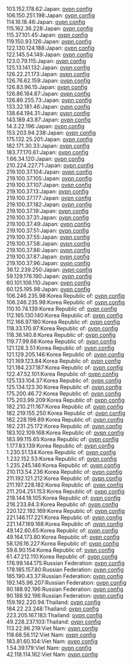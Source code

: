 103.152.178.62:Japan: [ovpn config](vpn/103_152_178_62.ovpn)  
106.150.251.198:Japan: [ovpn config](vpn/106_150_251_198.ovpn)  
114.16.18.46:Japan: [ovpn config](vpn/114_16_18_46.ovpn)  
115.162.36.228:Japan: [ovpn config](vpn/115_162_36_228.ovpn)  
115.37.101.45:Japan: [ovpn config](vpn/115_37_101_45.ovpn)  
119.150.93.126:Japan: [ovpn config](vpn/119_150_93_126.ovpn)  
122.130.124.188:Japan: [ovpn config](vpn/122_130_124_188.ovpn)  
122.145.54.149:Japan: [ovpn config](vpn/122_145_54_149.ovpn)  
123.0.79.115:Japan: [ovpn config](vpn/123_0_79_115.ovpn)  
125.13.141.132:Japan: [ovpn config](vpn/125_13_141_132.ovpn)  
126.22.21.173:Japan: [ovpn config](vpn/126_22_21_173.ovpn)  
126.76.62.159:Japan: [ovpn config](vpn/126_76_62_159.ovpn)  
126.83.96.15:Japan: [ovpn config](vpn/126_83_96_15.ovpn)  
126.86.184.87:Japan: [ovpn config](vpn/126_86_184_87.ovpn)  
126.89.255.73:Japan: [ovpn config](vpn/126_89_255_73.ovpn)  
133.32.181.46:Japan: [ovpn config](vpn/133_32_181_46.ovpn)  
138.64.194.31:Japan: [ovpn config](vpn/138_64_194_31.ovpn)  
143.189.43.87:Japan: [ovpn config](vpn/143_189_43_87.ovpn)  
14.3.22.196:Japan: [ovpn config](vpn/14_3_22_196.ovpn)  
153.203.94.238:Japan: [ovpn config](vpn/153_203_94_238.ovpn)  
175.132.25.201:Japan: [ovpn config](vpn/175_132_25_201.ovpn)  
182.171.30.33:Japan: [ovpn config](vpn/182_171_30_33.ovpn)  
183.77.170.61:Japan: [ovpn config](vpn/183_77_170_61.ovpn)  
1.66.34.120:Japan: [ovpn config](vpn/1_66_34_120.ovpn)  
210.224.227.71:Japan: [ovpn config](vpn/210_224_227_71.ovpn)  
219.100.37.104:Japan: [ovpn config](vpn/219_100_37_104.ovpn)  
219.100.37.105:Japan: [ovpn config](vpn/219_100_37_105.ovpn)  
219.100.37.107:Japan: [ovpn config](vpn/219_100_37_107.ovpn)  
219.100.37.13:Japan: [ovpn config](vpn/219_100_37_13.ovpn)  
219.100.37.177:Japan: [ovpn config](vpn/219_100_37_177.ovpn)  
219.100.37.182:Japan: [ovpn config](vpn/219_100_37_182.ovpn)  
219.100.37.19:Japan: [ovpn config](vpn/219_100_37_19.ovpn)  
219.100.37.31:Japan: [ovpn config](vpn/219_100_37_31.ovpn)  
219.100.37.49:Japan: [ovpn config](vpn/219_100_37_49.ovpn)  
219.100.37.51:Japan: [ovpn config](vpn/219_100_37_51.ovpn)  
219.100.37.55:Japan: [ovpn config](vpn/219_100_37_55.ovpn)  
219.100.37.58:Japan: [ovpn config](vpn/219_100_37_58.ovpn)  
219.100.37.86:Japan: [ovpn config](vpn/219_100_37_86.ovpn)  
219.100.37.87:Japan: [ovpn config](vpn/219_100_37_87.ovpn)  
219.100.37.96:Japan: [ovpn config](vpn/219_100_37_96.ovpn)  
36.12.239.250:Japan: [ovpn config](vpn/36_12_239_250.ovpn)  
59.129.176.190:Japan: [ovpn config](vpn/59_129_176_190.ovpn)  
60.101.106.110:Japan: [ovpn config](vpn/60_101_106_110.ovpn)  
60.125.195.98:Japan: [ovpn config](vpn/60_125_195_98.ovpn)  
106.246.235.98:Korea Republic of: [ovpn config](vpn/106_246_235_98.ovpn)  
106.246.235.98:Korea Republic of: [ovpn config](vpn/106_246_235_98.ovpn)  
110.10.74.139:Korea Republic of: [ovpn config](vpn/110_10_74_139.ovpn)  
112.165.130.140:Korea Republic of: [ovpn config](vpn/112_165_130_140.ovpn)  
112.166.97.180:Korea Republic of: [ovpn config](vpn/112_166_97_180.ovpn)  
118.33.170.97:Korea Republic of: [ovpn config](vpn/118_33_170_97.ovpn)  
118.36.140.8:Korea Republic of: [ovpn config](vpn/118_36_140_8.ovpn)  
119.77.99.66:Korea Republic of: [ovpn config](vpn/119_77_99_66.ovpn)  
121.128.3.51:Korea Republic of: [ovpn config](vpn/121_128_3_51.ovpn)  
121.129.205.146:Korea Republic of: [ovpn config](vpn/121_129_205_146.ovpn)  
121.169.123.84:Korea Republic of: [ovpn config](vpn/121_169_123_84.ovpn)  
121.184.237.187:Korea Republic of: [ovpn config](vpn/121_184_237_187.ovpn)  
122.47.52.101:Korea Republic of: [ovpn config](vpn/122_47_52_101.ovpn)  
125.133.104.37:Korea Republic of: [ovpn config](vpn/125_133_104_37.ovpn)  
125.134.123.30:Korea Republic of: [ovpn config](vpn/125_134_123_30.ovpn)  
175.200.46.72:Korea Republic of: [ovpn config](vpn/175_200_46_72.ovpn)  
175.203.99.209:Korea Republic of: [ovpn config](vpn/175_203_99_209.ovpn)  
182.210.211.167:Korea Republic of: [ovpn config](vpn/182_210_211_167.ovpn)  
182.219.155.250:Korea Republic of: [ovpn config](vpn/182_219_155_250.ovpn)  
182.228.199.89:Korea Republic of: [ovpn config](vpn/182_228_199_89.ovpn)  
182.231.25.172:Korea Republic of: [ovpn config](vpn/182_231_25_172.ovpn)  
183.102.109.168:Korea Republic of: [ovpn config](vpn/183_102_109_168.ovpn)  
183.99.115.65:Korea Republic of: [ovpn config](vpn/183_99_115_65.ovpn)  
1.177.83.139:Korea Republic of: [ovpn config](vpn/1_177_83_139.ovpn)  
1.230.51.134:Korea Republic of: [ovpn config](vpn/1_230_51_134.ovpn)  
1.232.152.53:Korea Republic of: [ovpn config](vpn/1_232_152_53.ovpn)  
1.235.245.146:Korea Republic of: [ovpn config](vpn/1_235_245_146.ovpn)  
210.113.54.236:Korea Republic of: [ovpn config](vpn/210_113_54_236.ovpn)  
211.192.121.212:Korea Republic of: [ovpn config](vpn/211_192_121_212.ovpn)  
211.197.228.182:Korea Republic of: [ovpn config](vpn/211_197_228_182.ovpn)  
211.204.251.153:Korea Republic of: [ovpn config](vpn/211_204_251_153.ovpn)  
218.144.18.105:Korea Republic of: [ovpn config](vpn/218_144_18_105.ovpn)  
218.233.84.3:Korea Republic of: [ovpn config](vpn/218_233_84_3.ovpn)  
220.122.192.169:Korea Republic of: [ovpn config](vpn/220_122_192_169.ovpn)  
221.146.117.221:Korea Republic of: [ovpn config](vpn/221_146_117_221.ovpn)  
221.147.169.168:Korea Republic of: [ovpn config](vpn/221_147_169_168.ovpn)  
49.142.60.65:Korea Republic of: [ovpn config](vpn/49_142_60_65.ovpn)  
49.164.173.80:Korea Republic of: [ovpn config](vpn/49_164_173_80.ovpn)  
58.126.16.227:Korea Republic of: [ovpn config](vpn/58_126_16_227.ovpn)  
59.6.90.154:Korea Republic of: [ovpn config](vpn/59_6_90_154.ovpn)  
61.47.212.110:Korea Republic of: [ovpn config](vpn/61_47_212_110.ovpn)  
176.99.144.175:Russian Federation: [ovpn config](vpn/176_99_144_175.ovpn)  
178.185.157.80:Russian Federation: [ovpn config](vpn/178_185_157_80.ovpn)  
185.190.43.37:Russian Federation: [ovpn config](vpn/185_190_43_37.ovpn)  
192.145.96.207:Russian Federation: [ovpn config](vpn/192_145_96_207.ovpn)  
90.188.92.196:Russian Federation: [ovpn config](vpn/90_188_92_196.ovpn)  
90.188.92.196:Russian Federation: [ovpn config](vpn/90_188_92_196.ovpn)  
159.192.220.94:Thailand: [ovpn config](vpn/159_192_220_94.ovpn)  
184.22.23.248:Thailand: [ovpn config](vpn/184_22_23_248.ovpn)  
223.205.167.183:Thailand: [ovpn config](vpn/223_205_167_183.ovpn)  
49.228.237.103:Thailand: [ovpn config](vpn/49_228_237_103.ovpn)  
113.22.96.219:Viet Nam: [ovpn config](vpn/113_22_96_219.ovpn)  
118.68.56.112:Viet Nam: [ovpn config](vpn/118_68_56_112.ovpn)  
183.81.60.104:Viet Nam: [ovpn config](vpn/183_81_60_104.ovpn)  
1.54.39.179:Viet Nam: [ovpn config](vpn/1_54_39_179.ovpn)  
42.118.114.162:Viet Nam: [ovpn config](vpn/42_118_114_162.ovpn)  
